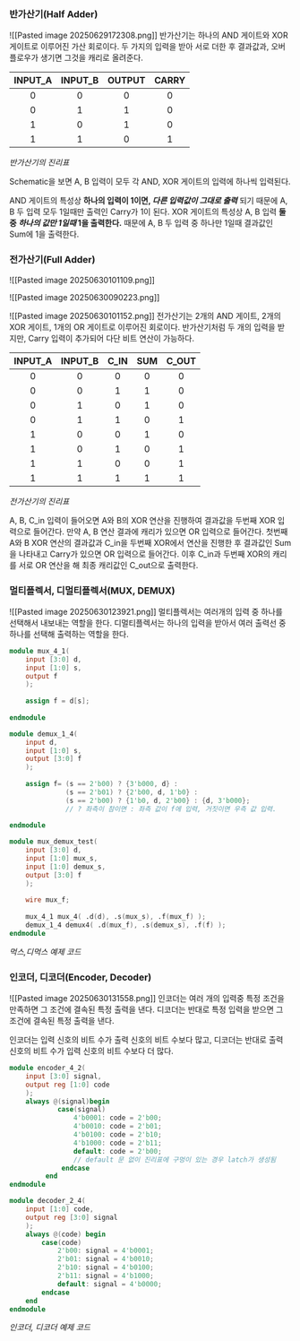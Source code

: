 
### 반가산기(Half Adder)

![[Pasted image 20250629172308.png]]
반가산기는 하나의 AND 게이트와 XOR 게이트로 이루어진 가산 회로이다.
두 가지의 입력을 받아 서로 더한 후 결과값과, 오버플로우가 생기면 그것을 캐리로 올려준다.

| **INPUT_A** | **INPUT_B** | **OUTPUT** | **CARRY** |
|:-----------:|:-----------:|:----------:|:---------:|
|      0      |      0      |     0      |     0     |
|      0      |      1      |     1      |     0     |
|      1      |      0      |     1      |     0     |
|      1      |      1      |     0      |     1     |
*반가산기의 진리표*

Schematic을 보면 A, B 입력이 모두 각 AND, XOR 게이트의 입력에 하나씩 입력된다.

AND 게이트의 특성상 **하나의 입력이 1이면, _다른 입력값이 그대로 출력_** 되기 때문에 A, B 두 입력 모두 1일때만 출력인 Carry가 1이 된다.
XOR 게이트의 특성상 A, B 입력 **둘 중 _하나의 값만 1일때_ 1을 출력한다.**
때문에 A, B 두 입력 중 하나만 1일때 결과값인 Sum에 1을 출력한다.



### 전가산기(Full Adder)

![[Pasted image 20250630101109.png]]


![[Pasted image 20250630090223.png]]

![[Pasted image 20250630101152.png]]
전가산기는 2개의 AND 게이트, 2개의 XOR 게이트, 1개의 OR 게이트로 이루어진 회로이다.
반가산기처럼 두 개의 입력을 받지만, Carry 입력이 추가되어 다단 비트 연산이 가능하다.

| **INPUT_A** | **INPUT_B** | **C_IN** | **SUM** | **C_OUT** |
| :---------: | :---------: | :------: | :-----: | :-------: |
|      0      |      0      |    0     |    0    |     0     |
|      0      |      0      |    1     |    1    |     0     |
|      0      |      1      |    0     |    1    |     0     |
|      0      |      1      |    1     |    0    |     1     |
|      1      |      0      |    0     |    1    |     0     |
|      1      |      0      |    1     |    0    |     1     |
|      1      |      1      |    0     |    0    |     1     |
|      1      |      1      |    1     |    1    |     1     |
*전가산기의 진리표*

A, B, C_in 입력이 들어오면 A와 B의 XOR 연산을 진행하여 결과값을 두번째 XOR 입력으로 들어간다.
만약 A, B 연산 결과에 캐리가 있으면 OR 입력으로 들어간다.
첫번째 A와 B XOR 연산의 결과값과 C_in을 두번째 XOR에서 연산을 진행한 후 결과값인 Sum을 나타내고 Carry가 있으면 OR 입력으로 들어간다.
이후 C_in과 두번째 XOR의 캐리를 서로 OR 연산을 해 최종 캐리값인 C_out으로 출력한다.




### 멀티플렉서, 디멀티플렉서(MUX, DEMUX)

![[Pasted image 20250630123921.png]]
멀티플렉서는 여러개의 입력 중 하나를 선택해서 내보내는 역할을 한다.
디멀티플렉서는 하나의 입력을 받아서 여러 출력선 중 하나를 선택해 출력하는 역할을 한다.

```verilog title:"Mux_4bit_example"
module mux_4_1(
    input [3:0] d,
    input [1:0] s,
    output f
    );
    
    assign f = d[s];
    
endmodule
```

```verilog title:"Demux_4bit_example"
module demux_1_4(
    input d,
    input [1:0] s,
    output [3:0] f
    );
    
    assign f= (s == 2'b00) ? {3'b000, d} :
              (s == 2'b01) ? {2'b00, d, 1'b0} :
              (s == 2'b00) ? {1'b0, d, 2'b00} : {d, 3'b000};
              // ? 좌측이 참이면 : 좌측 값이 f에 입력, 거짓이면 우측 값 입력.               
    
endmodule
```

```verilog title:"Mux_Demux_4bit_example"
module mux_demux_test(
    input [3:0] d,
    input [1:0] mux_s,
    input [1:0] demux_s,
    output [3:0] f
    );
    
    wire mux_f;
    
    mux_4_1 mux_4( .d(d), .s(mux_s), .f(mux_f) );
    demux_1_4 demux4( .d(mux_f), .s(demux_s), .f(f) );
endmodule
```
_먹스,디먹스 예제 코드_



### 인코더, 디코더(Encoder, Decoder)

![[Pasted image 20250630131558.png]]
인코더는 여러 개의 입력중 특정 조건을 만족하면 그 조건에 결속된 특정 출력을 낸다.
디코더는 반대로 특정 입력을 받으면 그 조건에 결속된 특정 출력을 낸다.

인코더는 입력 신호의 비트 수가 출력 신호의 비트 수보다 많고, 디코더는 반대로 출력 신호의 비트 수가 입력 신호의 비트 수보다 더 많다.

```verilog title:"Encoder_4x2_Example"
module encoder_4_2(
    input [3:0] signal,
    output reg [1:0] code
    );
    always @(signal)begin
            case(signal)
                4'b0001: code = 2'b00;
                4'b0010: code = 2'b01;
                4'b0100: code = 2'b10;
                4'b1000: code = 2'b11;
                default: code = 2'b00;
                // default 문 없이 진리표에 구멍이 있는 경우 latch가 생성됨 
             endcase
         end   
endmodule
```

```verilog title:"Decoder_2x4_Example"
module decoder_2_4(
    input [1:0] code,
    output reg [3:0] signal
    );
    always @(code) begin
	    case(code)
            2'b00: signal = 4'b0001;
            2'b01: signal = 4'b0010;
            2'b10: signal = 4'b0100;
            2'b11: signal = 4'b1000;
            default: signal = 4'b0000;
        endcase
    end
endmodule
```
_인코더, 디코더 예제 코드_
